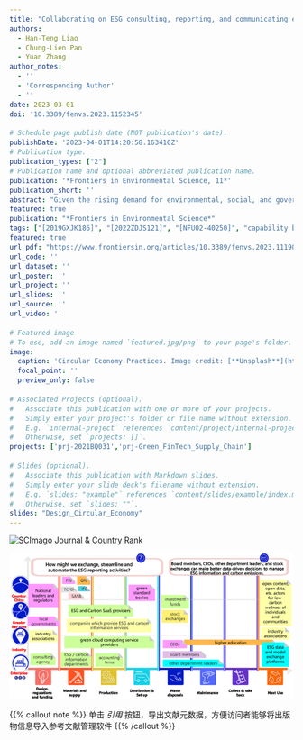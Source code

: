 ```yaml
---
title: "Collaborating on ESG consulting, reporting, and communicating education: Using partner maps for capability building design"
authors:
  - Han-Teng Liao
  - Chung-Lien Pan
  - Yuan Zhang
author_notes:
  - ''
  - 'Corresponding Author'
  - ''
date: 2023-03-01
doi: '10.3389/fenvs.2023.1152345'

# Schedule page publish date (NOT publication's date).
publishDate: '2023-04-01T14:20:58.163410Z'
# Publication type.
publication_types: ["2"]
# Publication name and optional abbreviated publication name.
publication: '*Frontiers in Environmental Science, 11*'
publication_short: ''
abstract: "Given the rising demand for environmental, social, and governance (ESG) talents, this study aims to provide a multidisciplinary outlook of specific capability requirements for ESG talents, focusing on the use of ESG and carbon information, thereby providing a roadmap for ESG education. Following design science framework conventions and running design workshops that integrate design thinking of “how might we” design questions, literature analysis, and expert interviews across disciplines, this study presents findings regarding three main activities—consulting, reporting, and communicating. Based on the iterations of design workshops that adopt a circular economy-based partner map design canvas for stakeholder analysis with procedures such as expert interviews and literature analysis, three partner/capability maps were generated to map stakeholders and explore the capabilities needed. ESG and carbon information digital and data skills emerged as the core capability to complete all the three tasks. A conceptual framework—a Smart System of ESG and Carbon Information—is proposed to summarize planning, operating, and communicating with ESG and carbon information, along with high-level organizational actions and talent capabilities. It identifies the building blocks of an ESG operating system within an enterprise to engage various stakeholders for value-creation collaboration. Despite the limitation of a lack of comprehensive review and limited geographic and disciplinary representation, this study provides a roadmap for enterprises and universities to explore and define talent requirements and create specific education and training programs."
featured: true
publication: "*Frontiers in Environmental Science*"
tags: ["[2019GXJK186]", "[2022ZDJS121]", "[NFU02-40250]", "capability building", "carbon accounting", "circular economy", "corporate accountability", "decarbonization", "digital transformation", "ESG", "strategic foresight"]
featured: true
url_pdf: "https://www.frontiersin.org/articles/10.3389/fenvs.2023.1119011"
url_code: ''
url_dataset: ''
url_poster: ''
url_project: ''
url_slides: ''
url_source: ''
url_video: ''

# Featured image
# To use, add an image named `featured.jpg/png` to your page's folder.
image:
  caption: 'Circular Economy Practices. Image credit: [**Unsplash**](https://unsplash.com/photos/FoG7PKNYjpM)'
  focal_point: ''
  preview_only: false

# Associated Projects (optional).
#   Associate this publication with one or more of your projects.
#   Simply enter your project's folder or file name without extension.
#   E.g. `internal-project` references `content/project/internal-project/index.md`.
#   Otherwise, set `projects: []`.
projects: ['prj-2021BQ031','prj-Green_FinTech_Supply_Chain']

# Slides (optional).
#   Associate this publication with Markdown slides.
#   Simply enter your slide deck's filename without extension.
#   E.g. `slides: "example"` references `content/slides/example/index.md`.
#   Otherwise, set `slides: ""`.
slides: "Design_Circular_Economy"
---
```


<a href="https://www.scimagojr.com/journalsearch.php?q=21100826280&amp;tip=sid&amp;exact=no" title="SCImago Journal &amp; Country Rank"><img border="0" src="https://www.scimagojr.com/journal_img.php?id=21100826280" alt="SCImago Journal &amp; Country Rank"  /></a>


![./ESG_reporting.png](./ESG_reporting.png)

{{% callout note %}}
单击 _引用_ 按钮，导出文献元数据，方便访问者能够将出版物信息导入参考文献管理软件
{{% /callout %}}
